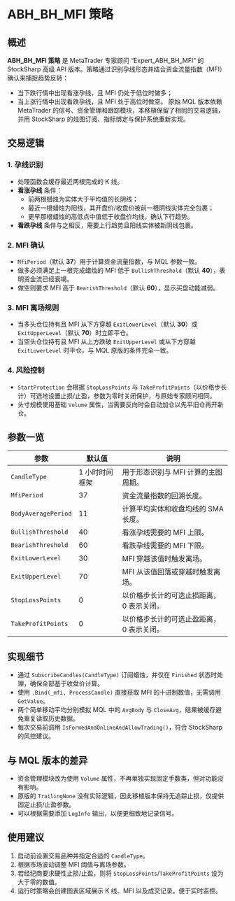# ABH_BH_MFI 策略

## 概述
**ABH_BH_MFI 策略** 是 MetaTrader 专家顾问 “Expert_ABH_BH_MFI” 的 StockSharp 高级 API 版本。策略通过识别孕线形态并结合资金流量指数（MFI）确认来捕捉趋势反转：
- 当下跌行情中出现看涨孕线，且 MFI 仍处于低位时做多；
- 当上涨行情中出现看跌孕线，且 MFI 处于高位时做空。
原始 MQL 版本依赖 MetaTrader 的信号、资金管理和跟踪模块，本移植保留了相同的交易逻辑，并用 StockSharp 的烛图订阅、指标绑定与保护系统重新实现。

## 交易逻辑
### 1. 孕线识别
- 处理函数会缓存最近两根完成的 K 线。
- **看涨孕线** 条件：
  - 前两根蜡烛为实体大于平均值的长阴线；
  - 最近一根蜡烛为阳线，其开盘价/收盘价被前一根阴线实体完全包裹；
  - 更早那根蜡烛的高低点中值低于收盘价均线，确认下行趋势。
- **看跌孕线** 条件与之相反，需要上行趋势且阳线实体被新阴线包裹。

### 2. MFI 确认
- `MfiPeriod`（默认 **37**）用于计算资金流量指数，与 MQL 参数一致。
- 做多必须满足上一根完成蜡烛的 MFI 低于 `BullishThreshold`（默认 **40**），表明资金流已经衰竭。
- 做空则要求 MFI 高于 `BearishThreshold`（默认 **60**），显示买盘动能减弱。

### 3. MFI 离场规则
- 当多头仓位持有且 MFI 从下方穿越 `ExitLowerLevel`（默认 **30**）或 `ExitUpperLevel`（默认 **70**）时立即平仓。
- 当空头仓位持有且 MFI 从上方跌破 `ExitUpperLevel` 或从下方穿越 `ExitLowerLevel` 时平仓，与 MQL 原版的条件完全一致。

### 4. 风险控制
- `StartProtection` 会根据 `StopLossPoints` 与 `TakeProfitPoints`（以价格步长计）可选地设置止损/止盈，参数为零时关闭保护，与原始专家顾问相同。
- 头寸规模使用基础 `Volume` 属性，当需要反向时会自动加仓以先平旧仓再开新仓。

## 参数一览
| 参数 | 默认值 | 说明 |
| --- | --- | --- |
| `CandleType` | 1 小时时间框架 | 用于形态识别与 MFI 计算的主图周期。 |
| `MfiPeriod` | 37 | 资金流量指数的回溯长度。 |
| `BodyAveragePeriod` | 11 | 计算平均实体和收盘均线的 SMA 长度。 |
| `BullishThreshold` | 40 | 看涨孕线需要的 MFI 上限。 |
| `BearishThreshold` | 60 | 看跌孕线需要的 MFI 下限。 |
| `ExitLowerLevel` | 30 | MFI 穿越该值时触发离场。 |
| `ExitUpperLevel` | 70 | MFI 从该值回落或穿越时触发离场。 |
| `StopLossPoints` | 0 | 以价格步长计的可选止损距离，0 表示关闭。 |
| `TakeProfitPoints` | 0 | 以价格步长计的可选止盈距离，0 表示关闭。 |

## 实现细节
- 通过 `SubscribeCandles(CandleType)` 订阅蜡烛，并仅在 `Finished` 状态时处理，确保全部基于收盘价计算。
- 使用 `.Bind(_mfi, ProcessCandle)` 直接获取 MFI 的十进制数值，无需调用 `GetValue`。
- 两个简单移动平均分别模拟 MQL 中的 `AvgBody` 与 `CloseAvg`，结果被缓存避免重复读取历史数据。
- 每次交易前调用 `IsFormedAndOnlineAndAllowTrading()`，符合 StockSharp 的风控建议。

## 与 MQL 版本的差异
- 资金管理模块改为使用 `Volume` 属性，不再单独实现固定手数类，但对功能没有影响。
- 原版的 `TrailingNone` 没有实际逻辑，因此移植版本保持无追踪止损，仅提供固定止损/止盈参数。
- 可以根据需要添加 `LogInfo` 输出，以便更细致地记录信号。

## 使用建议
1. 启动前设置交易品种并指定合适的 `CandleType`。
2. 根据市场波动调整 MFI 阈值与离场参数。
3. 若经纪商要求硬性止损/止盈，则将 `StopLossPoints`/`TakeProfitPoints` 设为大于零的数值。
4. 运行时策略会创建图表区域展示 K 线、MFI 以及成交记录，便于实时监控。
